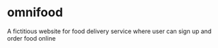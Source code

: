 # omnifood

A fictitious website for food delivery service where user can sign up and order food online
